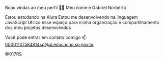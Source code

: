Boas vindas ao meu perfil 💙💙
Meu nome é Gabriel Norberto

Estou estudando na Alura
Estou me desenvolvendo na linguagem JavaScript
Utilizo esse espaço para minha organização e compartilhamento dos meu projetos desenvolvidos

Você pode entrar em contato comigo 📫
00001107584814sp@al.educacao.sp.gov.br

@017RS
